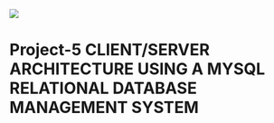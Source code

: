 ![](https://img.shields.io/badge/darey.io-orange)

# Project-5 CLIENT/SERVER ARCHITECTURE USING A MYSQL RELATIONAL DATABASE MANAGEMENT SYSTEM



